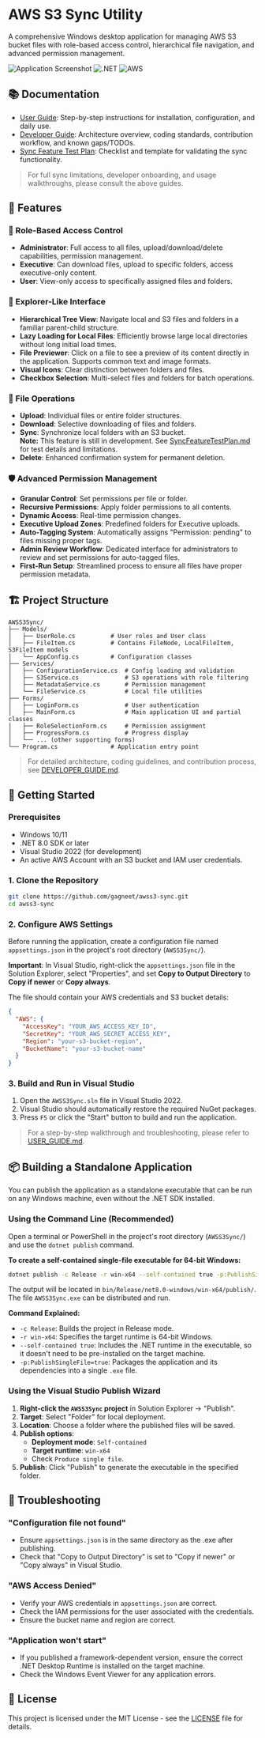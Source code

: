 # AWS S3 Sync Utility

A comprehensive Windows desktop application for managing AWS S3 bucket files with role-based access control, hierarchical file navigation, and advanced permission management.

![Application Screenshot](https://img.shields.io/badge/Platform-Windows-blue) ![.NET](https://img.shields.io/badge/.NET-8.0-purple) ![AWS](https://img.shields.io/badge/AWS-S3-orange)

## 📚 Documentation

- [User Guide](USER_GUIDE.md): Step-by-step instructions for installation, configuration, and daily use.
- [Developer Guide](DEVELOPER_GUIDE.md): Architecture overview, coding standards, contribution workflow, and known gaps/TODOs.
- [Sync Feature Test Plan](SyncFeatureTestPlan.md): Checklist and template for validating the sync functionality.

> For full sync limitations, developer onboarding, and usage walkthroughs, please consult the above guides.

## 🌟 Features

### 🔐 Role-Based Access Control
- **Administrator**: Full access to all files, upload/download/delete capabilities, permission management.
- **Executive**: Can download files, upload to specific folders, access executive-only content.
- **User**: View-only access to specifically assigned files and folders.

### 🌲 Explorer-Like Interface
- **Hierarchical Tree View**: Navigate local and S3 files and folders in a familiar parent-child structure.
- **Lazy Loading for Local Files**: Efficiently browse large local directories without long initial load times.
- **File Previewer**: Click on a file to see a preview of its content directly in the application. Supports common text and image formats.
- **Visual Icons**: Clear distinction between folders and files.
- **Checkbox Selection**: Multi-select files and folders for batch operations.

### 📁 File Operations
- **Upload**: Individual files or entire folder structures.
- **Download**: Selective downloading of files and folders.
- **Sync**: Synchronize local folders with an S3 bucket.  
  **Note:** This feature is still in development. See [SyncFeatureTestPlan.md](SyncFeatureTestPlan.md) for test details and limitations.
- **Delete**: Enhanced confirmation system for permanent deletion.

### 🛡️ Advanced Permission Management
- **Granular Control**: Set permissions per file or folder.
- **Recursive Permissions**: Apply folder permissions to all contents.
- **Dynamic Access**: Real-time permission changes.
- **Executive Upload Zones**: Predefined folders for Executive uploads.
- **Auto-Tagging System**: Automatically assigns "Permission: pending" to files missing proper tags.
- **Admin Review Workflow**: Dedicated interface for administrators to review and set permissions for auto-tagged files.
- **First-Run Setup**: Streamlined process to ensure all files have proper permission metadata.

## 🏗️ Project Structure
```
AWSS3Sync/
├── Models/
│   ├── UserRole.cs          # User roles and User class
│   ├── FileItem.cs          # Contains FileNode, LocalFileItem, S3FileItem models
│   └── AppConfig.cs         # Configuration classes
├── Services/
│   ├── ConfigurationService.cs  # Config loading and validation
│   ├── S3Service.cs             # S3 operations with role filtering
│   ├── MetadataService.cs       # Permission management
│   └── FileService.cs           # Local file utilities
├── Forms/
│   ├── LoginForm.cs             # User authentication
│   ├── MainForm.cs              # Main application UI and partial classes
│   ├── RoleSelectionForm.cs     # Permission assignment
│   ├── ProgressForm.cs          # Progress display
│   └── ... (other supporting forms)
└── Program.cs               # Application entry point
```

> For detailed architecture, coding guidelines, and contribution process, see [DEVELOPER_GUIDE.md](DEVELOPER_GUIDE.md).

## 🚀 Getting Started

### Prerequisites
- Windows 10/11
- .NET 8.0 SDK or later
- Visual Studio 2022 (for development)
- An active AWS Account with an S3 bucket and IAM user credentials.

### 1. Clone the Repository
```bash
git clone https://github.com/gagneet/awss3-sync.git
cd awss3-sync
```

### 2. Configure AWS Settings
Before running the application, create a configuration file named `appsettings.json` in the project's root directory (`AWSS3Sync/`).

**Important**: In Visual Studio, right-click the `appsettings.json` file in the Solution Explorer, select "Properties", and set **Copy to Output Directory** to **Copy if newer** or **Copy always**.

The file should contain your AWS credentials and S3 bucket details:
```json
{
  "AWS": {
    "AccessKey": "YOUR_AWS_ACCESS_KEY_ID",
    "SecretKey": "YOUR_AWS_SECRET_ACCESS_KEY",
    "Region": "your-s3-bucket-region",
    "BucketName": "your-s3-bucket-name"
  }
}
```

### 3. Build and Run in Visual Studio
1.  Open the `AWSS3Sync.sln` file in Visual Studio 2022.
2.  Visual Studio should automatically restore the required NuGet packages.
3.  Press `F5` or click the "Start" button to build and run the application.

> For a step-by-step walkthrough and troubleshooting, please refer to [USER_GUIDE.md](USER_GUIDE.md).

## 📦 Building a Standalone Application

You can publish the application as a standalone executable that can be run on any Windows machine, even without the .NET SDK installed.

### Using the Command Line (Recommended)
Open a terminal or PowerShell in the project's root directory (`AWSS3Sync/`) and use the `dotnet publish` command.

**To create a self-contained single-file executable for 64-bit Windows:**
```bash
dotnet publish -c Release -r win-x64 --self-contained true -p:PublishSingleFile=true
```
The output will be located in `bin/Release/net8.0-windows/win-x64/publish/`. The file `AWSS3Sync.exe` can be distributed and run.

**Command Explained:**
- `-c Release`: Builds the project in Release mode.
- `-r win-x64`: Specifies the target runtime is 64-bit Windows.
- `--self-contained true`: Includes the .NET runtime in the executable, so it doesn't need to be pre-installed on the target machine.
- `-p:PublishSingleFile=true`: Packages the application and its dependencies into a single `.exe` file.

### Using the Visual Studio Publish Wizard
1. **Right-click the `AWSS3Sync` project** in Solution Explorer → "Publish".
2. **Target**: Select "Folder" for local deployment.
3. **Location**: Choose a folder where the published files will be saved.
4. **Publish options**:
   - **Deployment mode**: `Self-contained`
   - **Target runtime**: `win-x64`
   - Check `Produce single file`.
5. **Publish**: Click "Publish" to generate the executable in the specified folder.

## 🔧 Troubleshooting

### "Configuration file not found"
- Ensure `appsettings.json` is in the same directory as the .exe after publishing.
- Check that "Copy to Output Directory" is set to "Copy if newer" or "Copy always" in Visual Studio.

### "AWS Access Denied"
- Verify your AWS credentials in `appsettings.json` are correct.
- Check the IAM permissions for the user associated with the credentials.
- Ensure the bucket name and region are correct.

### "Application won't start"
- If you published a framework-dependent version, ensure the correct .NET Desktop Runtime is installed on the target machine.
- Check the Windows Event Viewer for any application errors.

## 📄 License

This project is licensed under the MIT License - see the [LICENSE](LICENSE) file for details.